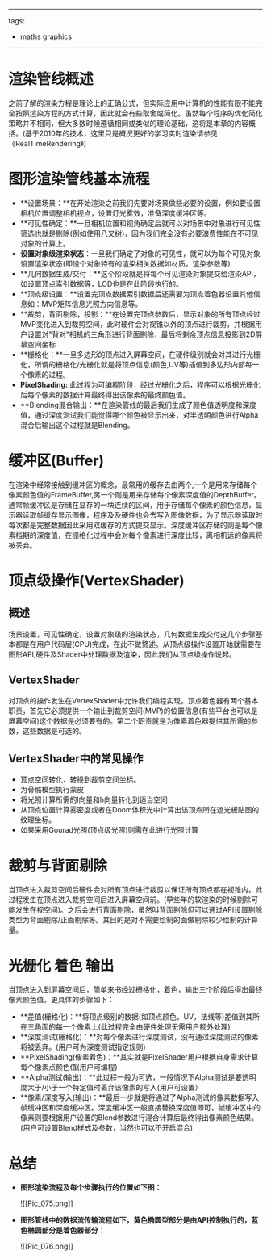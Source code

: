 
---
tags:
  - maths graphics
---

# 渲染管线概述

之前了解的渲染方程是理论上的正确公式，但实际应用中计算机的性能有限不能完全按照渲染方程的方式计算，因此就会有些取舍或简化。虽然每个程序的优化简化策略并不相同，但大多数时候遵循相同或类似的理论基础，这将是本章的内容概括。(基于2010年的技术，这里只是概况更好的学习实时渲染请参见《RealTimeRendering》)

# 图形渲染管线基本流程

- **设置场景：**在开始渲染之前我们先要对场景做些必要的设置，例如要设置相机位置调整相机视点，设置灯光雾效，准备深度缓冲区等。
- **可见性确定：**一旦相机位置和视角确定后就可以对场景中对象进行可见性筛选也就是剔除(例如使用八叉树)，因为我们完全没有必要浪费性能在不可见对象的计算上。
- **设置对象级渲染状态**：一旦我们确定了对象的可见性，就可以为每个可见对象设置渲染状态(即设个对象特有的渲染相关数据如材质，渲染参数等)
- **几何数据生成/交付：**这个阶段就是将每个可见渲染对象提交给渲染API，如设置顶点索引数据等，LOD也是在此阶段执行的。
- **顶点级设置：**设置完顶点数据索引数据后还需要为顶点着色器设置其他信息如：MVP矩阵信息光照方向信息等。
- **裁剪，背面剔除，投影：**在设置完顶点参数后，显示对象的所有顶点经过MVP变化进入到裁剪空间，此时硬件会对视锥以外的顶点进行裁剪，并根据用户设置对"背对"相机的三角形进行背面剔除，最后将剩余顶点信息投影到2D屏幕空间坐标
- **栅格化：**一旦多边形的顶点进入屏幕空间，在硬件级别就会对其进行光栅化，所谓的栅格化/光栅化就是将顶点信息(颜色,UV等)插值到多边形内部每一个像素的过程。
- **PixelShading:** 此过程为可编程阶段，经过光栅化之后，程序可以根据光栅化后每个像素的数据计算最终得出该像素的最终颜色值。 
- **Blending混合输出：**在渲染管线的最后我们生成了颜色值透明度和深度值，通过深度测试我们能觉得哪个颜色被显示出来，对半透明颜色进行Alpha混合后输出这个过程就是Blending。

# 缓冲区(Buffer)

在渲染中经常接触到缓冲区的概念，最常用的缓存去由两个,一个是用来存储每个像素颜色值的FrameBuffer,另一个则是用来存储每个像素深度值的DepthBuffer。通常帧缓冲区是存储在显存的一块连续的区间，用于存储每个像素的颜色信息，显示器读取帧缓存显示图像，程序及及硬件也会去写入图像数据，为了显示器读取时每次都是完整数据因此采用双缓存的方式提交显示。深度缓冲区存储的则是每个像素档期的深度值，在栅格化过程中会对每个像素进行深度比较，离相机远的像素将被丢弃。

# 顶点级操作(VertexShader)

## 概述

场景设置，可见性确定，设置对象级的渲染状态，几何数据生成交付这几个步骤基本都是在用户代码层(CPU)完成，在此不做赘述。从顶点级操作设置开始就需要在图形API,硬件及Shader中处理数据及渲染，因此我们从顶点级操作说起。

## VertexShader

对顶点的操作发生在VertexShader中允许我们编程实现。顶点着色器有两个基本职责，首先它必须提供一个输出到裁剪空间(MVP)的位置信息(有些平台也可以是屏幕空间)这个数据是必须要有的。第二个职责就是为像素着色器提供其所需的参数，这些数据是可选的。

## VertexShader中的常见操作

- 顶点空间转化，转换到裁剪空间坐标。
- 为骨骼模型执行蒙皮
- 将光照计算所需的l向量和h向量转化到适当空间
- 从顶点位置计算雾密度或者在Doom体积光中计算出该顶点所在遮光板贴图的纹理坐标。
- 如果采用Gourad光照(顶点级光照)则需在此进行光照计算

# 裁剪与背面剔除

当顶点进入裁剪空间后硬件会对所有顶点进行裁剪以保证所有顶点都在视锥内。此过程发生在顶点进入裁剪空间后进入屏幕空间前。(早些年的软渲染的时候剔除可能发生在视空间)。之后会进行背面剔除，虽然叫背面剔除但可以通过API设置剔除类型为背面剔除/正面剔除等。其目的是对不需要绘制的面做剔除较少绘制的计算量。

# 光栅化 着色 输出

当顶点进入到屏幕空间后，简单来书经过栅格化，着色，输出三个阶段后得出最终像素颜色值，更具体的步骤如下：
- **差值(栅格化)：**将顶点级别的数据(如顶点颜色，UV，法线等)差值到其所在三角面的每一个像素上(此过程完全由硬件处理无需用户额外处理)
- **深度测试(栅格化)：**对每个像素进行深度测试，没有通过深度测试的像素将被丢弃。(用户可为深度测试指定规则)
- **PixelShading(像素着色)：**其实就是PixelShader用户根据自身需求计算每个像素点颜色值(用户可编程)
- **Alpha测试(输出)：**此过程一般为可选，一般情况下Alpha测试是要透明度大于/小于一个特定值时丢弃该像素的写入(用户可设置）
- **像素/深度写入(输出)：**最后一步就是将通过了Alpha测试的像素数据写入帧缓冲区和深度缓冲区。深度缓冲区一般直接替换深度值即可，帧缓冲区中的像素则要根据用户设置的Blend参数进行混合计算后最终得出像素颜色结果。(用户可设置Blend样式及参数，当然也可以不开启混合)

# 总结

- **图形渲染流程及每个步骤执行的位置如下图：**

	![[Pic_075.png]]

- **图形管线中的数据流传输流程如下，黄色椭圆型部分是由API控制执行的，蓝色椭圆部分是着色器部分：**

	![[Pic_076.png]]
